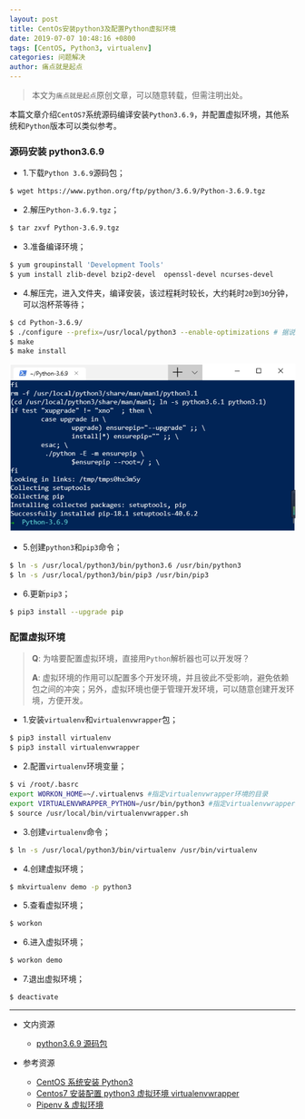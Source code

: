 ```yaml
---
layout: post
title: CentOs安装python3及配置Python虚拟环境
date: 2019-07-07 10:48:16 +0800
tags: [CentOS, Python3, virtualenv]
categories: 问题解决
author: 痛点就是起点
---
```


> 本文为`痛点就是起点`原创文章，可以随意转载，但需注明出处。

本篇文章介绍`CentOS7`系统源码编译安装`Python3.6.9`，并配置虚拟环境，其他系统和`Python`版本可以类似参考。

### 源码安装 python3.6.9

  - 1.下载`Python 3.6.9`源码包；

```bash
$ wget https://www.python.org/ftp/python/3.6.9/Python-3.6.9.tgz
```

  - 2.解压`Python-3.6.9.tgz`；

```bash
$ tar zxvf Python-3.6.9.tgz
```

  - 3.准备编译环境；

```bash
$ yum groupinstall 'Development Tools'
$ yum install zlib-devel bzip2-devel  openssl-devel ncurses-devel
```

  - 4.解压完，进入文件夹，编译安装，该过程耗时较长，大约耗时`20`到`30`分钟，可以泡杯茶等待；

```bash
$ cd Python-3.6.9/
$ ./configure --prefix=/usr/local/python3 --enable-optimizations # 据说 --enable-optimizations 配置项用于提高 Python 安装后的性能，但是会导致安装慢
$ make
$ make install
```

![success](/images/2019/Jul/39.png)

  - 5.创建`python3`和`pip3`命令；

```bash
$ ln -s /usr/local/python3/bin/python3.6 /usr/bin/python3
$ ln -s /usr/local/python3/bin/pip3 /usr/bin/pip3
```

  - 6.更新`pip3`；

```bash
$ pip3 install --upgrade pip
```

### 配置虚拟环境

> **Q**: 为啥要配置虚拟环境，直接用`Python`解析器也可以开发呀？
> 
> **A**: 虚拟环境的作用可以配置多个开发环境，并且彼此不受影响，避免依赖包之间的冲突；另外，虚拟环境也便于管理开发环境，可以随意创建开发环境，方便开发。

  - 1.安装`virtualenv`和`virtualenvwrapper`包；

```bash
$ pip3 install virtualenv
$ pip3 install virtualenvwrapper
```

  - 2.配置`virtualenv`环境变量；

```bash
$ vi /root/.basrc
export WORKON_HOME=~/.virtualenvs #指定virtualenvwrapper环境的目录
export VIRTUALENVWRAPPER_PYTHON=/usr/bin/python3 #指定virtualenvwrapper通过哪个python版本来创建虚拟环境
$ source /usr/local/bin/virtualenvwrapper.sh
```

  - 3.创建`virtualenv`命令；

```bash
$ ln -s /usr/local/python3/bin/virtualenv /usr/bin/virtualenv
```

  - 4.创建虚拟环境；

```bash
$ mkvirtualenv demo -p python3
```

  - 5.查看虚拟环境；

```bash
$ workon
```

  - 6.进入虚拟环境；

```bash
$ workon demo
```

  - 7.退出虚拟环境；

```bash
$ deactivate
```

<hr />

- 文内资源
	- [python3.6.9 源码包](https://www.python.org/ftp/python/3.6.9/Python-3.6.9.tgz
)

- 参考资源
	- [CentOS 系统安装 Python3](https://mp.weixin.qq.com/s/h5eb1nVZCdY6BrsD0hnQnA)
	- [Centos7 安装配置 python3 虚拟环境 virtualenvwrapper](https://www.jianshu.com/p/562ce3c2f3b8)
	- [Pipenv & 虚拟环境](https://pythonguidecn.readthedocs.io/zh/latest/dev/virtualenvs.html)

